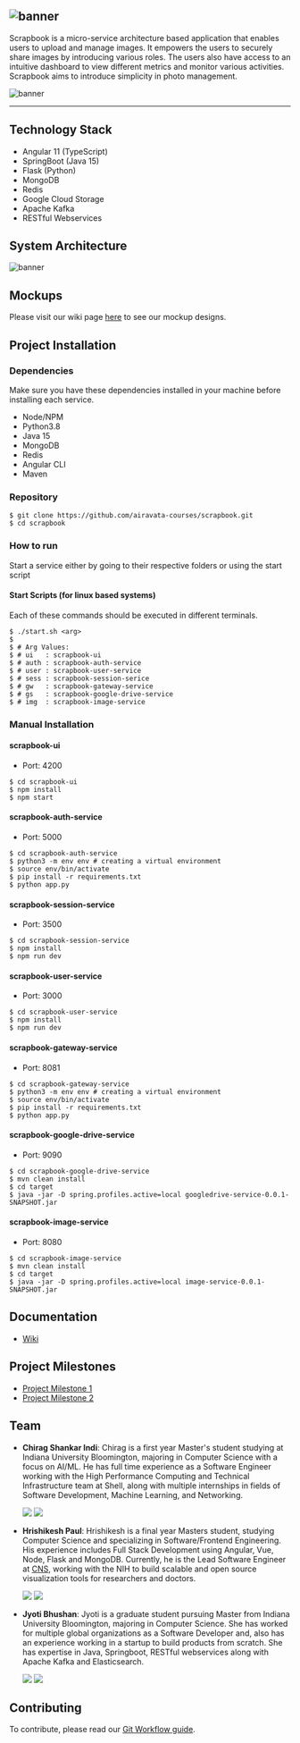 ![banner](/assets/banners/banner_primary.png)
---

Scrapbook is a micro-service architecture based application that enables users to upload and manage images. It empowers the users to securely share images by introducing various roles. The users also have access to an intuitive dashboard to view different metrics and monitor various activities. Scrapbook aims to introduce simplicity in photo management.

![banner](/assets/napkin_diagram.png)

---


## Technology Stack

- Angular 11 (TypeScript)
- SpringBoot (Java 15)
- Flask (Python)
- MongoDB
- Redis
- Google Cloud Storage
- Apache Kafka
- RESTful Webservices

## System Architecture

![banner](/assets/architecture.png)

## Mockups

Please visit our wiki page [here](https://github.com/airavata-courses/scrapbook/wiki/Mockups) to see our mockup designs.

## Project Installation

### Dependencies

Make sure you have these dependencies installed in your machine before installing each service.

- Node/NPM
- Python3.8
- Java 15
- MongoDB
- Redis
- Angular CLI
- Maven

### Repository 
```
$ git clone https://github.com/airavata-courses/scrapbook.git
$ cd scrapbook
```

### How to run

Start a service either by going to their respective folders or using the start script

#### Start Scripts (for linux based systems)
Each of these commands should be executed in different terminals.

```shell
$ ./start.sh <arg> 
$
$ # Arg Values:
$ # ui   : scrapbook-ui
$ # auth : scrapbook-auth-service
$ # user : scrapbook-user-service
$ # sess : scrapbook-session-serice
$ # gw   : scrapbook-gateway-service
$ # gs   : scrapbook-google-drive-service
$ # img  : scrapbook-image-service
```

### Manual Installation

#### scrapbook-ui
- Port: 4200

```shell
$ cd scrapbook-ui
$ npm install
$ npm start
```

#### scrapbook-auth-service
- Port: 5000

```shell
$ cd scrapbook-auth-service
$ python3 -m env env # creating a virtual environment
$ source env/bin/activate
$ pip install -r requirements.txt
$ python app.py
```

#### scrapbook-session-service
- Port: 3500

```shell
$ cd scrapbook-session-service
$ npm install
$ npm run dev
```

#### scrapbook-user-service
- Port: 3000

```shell
$ cd scrapbook-user-service
$ npm install
$ npm run dev
```

#### scrapbook-gateway-service
- Port: 8081

```shell
$ cd scrapbook-gateway-service
$ python3 -m env env # creating a virtual environment
$ source env/bin/activate
$ pip install -r requirements.txt
$ python app.py
```


#### scrapbook-google-drive-service
- Port: 9090

```shell
$ cd scrapbook-google-drive-service
$ mvn clean install
$ cd target
$ java -jar -D spring.profiles.active=local googledrive-service-0.0.1-SNAPSHOT.jar
```

#### scrapbook-image-service
- Port: 8080

```shell
$ cd scrapbook-image-service
$ mvn clean install
$ cd target
$ java -jar -D spring.profiles.active=local image-service-0.0.1-SNAPSHOT.jar
```


## Documentation

- [Wiki](https://github.com/airavata-courses/scrapbook/wiki)

## Project Milestones

- [Project Milestone 1](https://github.com/airavata-courses/scrapbook/wiki/Project-1)
- [Project Milestone 2](https://github.com/airavata-courses/scrapbook/wiki/Project-2)

## Team 

- **Chirag Shankar Indi**: Chirag is a first year Master's student studying at Indiana University Bloomington, majoring in Computer Science with a focus on AI/ML. He has full time experience as a Software Engineer working with the High Performance Computing and Technical Infrastructure team at Shell, along with multiple internships in fields of Software Development, Machine Learning, and Networking.    

   [<img src="https://img.shields.io/badge/LinkedIn-0077B5?style=for-the-badge&logo=linkedin&logoColor=white" />](https://www.linkedin.com/in/chirag-indi/)
   [<img src="https://img.shields.io/badge/GitHub-100000?style=for-the-badge&logo=github&logoColor=white" />](https://github.com/chirag-indi)

- **Hrishikesh Paul**: Hrishikesh is a final year Masters student, studying Computer Science and specializing in Software/Frontend Engineering. His experience includes Full Stack Development using Angular, Vue, Node, Flask and MongoDB. Currently, he is the Lead Software Engineer at [CNS](https://cns.iu.edu/), working with the NIH to build scalable and open source visualization tools for researchers and doctors.

   [<img src="https://img.shields.io/badge/LinkedIn-0077B5?style=for-the-badge&logo=linkedin&logoColor=white" />](https://www.linkedin.com/in/hrishikeshpaul/)
   [<img src="https://img.shields.io/badge/GitHub-100000?style=for-the-badge&logo=github&logoColor=white" />](https://github.com/hrishikeshpaul)


- **Jyoti Bhushan**: Jyoti is a graduate student pursuing Master from Indiana University Bloomington, majoring in Computer Science. She has worked for multiple global organizations as a Software Developer and, also has an experience working in a startup to build products from scratch. She has expertise in Java, Springboot, RESTful webservices along with Apache Kafka and Elasticsearch.
   
   [<img src="https://img.shields.io/badge/LinkedIn-0077B5?style=for-the-badge&logo=linkedin&logoColor=white" />](https://www.linkedin.com/in/jyoti-bhushan-12122460/)
   [<img src="https://img.shields.io/badge/GitHub-100000?style=for-the-badge&logo=github&logoColor=white" />](https://github.com/jbhushan791)



## Contributing

To contribute, please read our [Git Workflow guide](https://github.com/airavata-courses/scrapbook/wiki/Git-Workflow).
